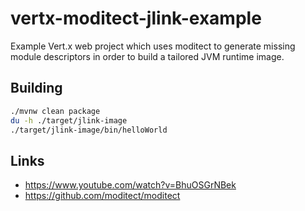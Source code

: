 # vertx-moditect-jlink-example

Example Vert.x web project which uses moditect to generate missing module descriptors in order to build a tailored JVM runtime image.

## Building

```bash
./mvnw clean package
du -h ./target/jlink-image
./target/jlink-image/bin/helloWorld 
```

## Links

* https://www.youtube.com/watch?v=BhuOSGrNBek
* https://github.com/moditect/moditect

